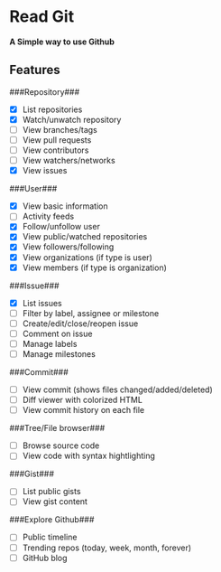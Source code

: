 # Read Git
**A Simple way to use Github**

Features
-------------

###Repository###
- [x] List repositories
- [x] Watch/unwatch repository
- [ ] View branches/tags
- [ ] View pull requests
- [ ] View contributors
- [ ] View watchers/networks
- [x] View issues

###User###
- [x] View basic information
- [ ] Activity feeds
- [x] Follow/unfollow user
- [x] View public/watched repositories
- [x] View followers/following
- [x] View organizations (if type is user)
- [x] View members (if type is organization)

###Issue###
- [x] List issues
- [ ] Filter by label, assignee or milestone
- [ ] Create/edit/close/reopen issue
- [ ] Comment on issue
- [ ] Manage labels
- [ ] Manage milestones

###Commit###
- [ ] View commit (shows files changed/added/deleted)
- [ ] Diff viewer with colorized HTML
- [ ] View commit history on each file

###Tree/File browser###
- [ ] Browse source code
- [ ] View code with syntax hightlighting

###Gist###
- [ ] List public gists
- [ ] View gist content

###Explore Github###
- [ ] Public timeline
- [ ] Trending repos (today, week, month, forever)
- [ ] GitHub blog
